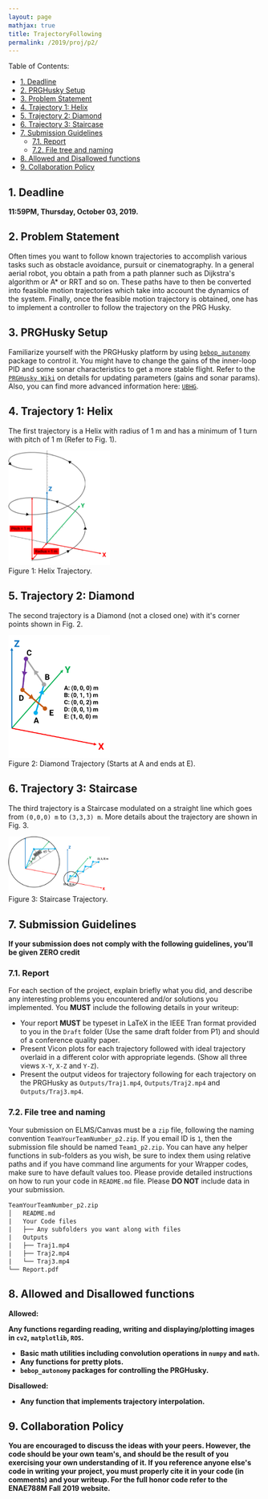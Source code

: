 ```yaml
---
layout: page
mathjax: true
title: TrajectoryFollowing
permalink: /2019/proj/p2/
---
```


Table of Contents:
- [1. Deadline](#due)
- [2. PRGHusky Setup](#init)
- [3. Problem Statement](#prob)
- [4. Trajectory 1: Helix](#helix)
- [5. Trajectory 2: Diamond](#diamond)
- [6. Trajectory 3: Staircase](#staircase)
- [7. Submission Guidelines](#sub)
  - [7.1. Report](#report)
  - [7.2. File tree and naming](#files)
- [8. Allowed and Disallowed functions](#allowed)
- [9. Collaboration Policy](#coll)

<a name='due'></a>
## 1. Deadline 
**11:59PM, Thursday, October 03, 2019.**

<a name='prob'></a>
## 2. Problem Statement
Often times you want to follow known trajectories to accomplish various tasks such as obstacle avoidance, pursuit or cinematography. In a general aerial robot, you obtain a path from a path planner such as Dijkstra's algorithm or A* or RRT and so on. These paths have to then be converted into feasible motion trajectories which take into account the dynamics of the system. Finally, once the feasible motion trajectory is obtained, one has to implement a controller to follow the trajectory on the PRG Husky.

<a name='init'></a>
## 3. PRGHusky Setup
Familiarize yourself with the PRGHusky platform by using [``bebop_autonomy``](https://bebop-autonomy.readthedocs.io/en/latest/) package to control it. You might have to change the gains of the inner-loop PID and some sonar characteristics to get a more stable flight. Refer to the [``PRGHusky Wiki``]() on details for updating parameters (gains and sonar params). Also, you can find more advanced information here: [``UBHG``](https://github.com/nicknack70/bebop/blob/master/UBHG/UBHG1_7_3.pdf).

<a name='helix'></a>
## 4. Trajectory 1: Helix
The first trajectory is a Helix with radius of 1 m and has a minimum of 1 turn with pitch of 1 m (Refer to Fig. 1).

<div class="fig fighighlight">
  <img src="/assets/2019/p2/Helix.png" width="40%">
  <div class="figcaption">
    Figure 1: Helix Trajectory.
  </div>
  <div style="clear:both;"></div>
</div>

<a name='diamond'></a>

## 5. Trajectory 2: Diamond
The second trajectory is a Diamond (not a closed one) with it's corner points shown in Fig. 2.

<div class="fig fighighlight">
  <img src="/assets/2019/p2/Diamond.png" width="40%">
  <div class="figcaption">
    Figure 2: Diamond Trajectory (Starts at A and ends at E).
  </div>
  <div style="clear:both;"></div>
</div>



<a name='staircase'></a>

## 6. Trajectory 3: Staircase
The third  trajectory is a Staircase modulated on a straight line which goes from `(0,0,0) m` to `(3,3,3) m`. More details about the trajectory are shown in Fig. 3.

<div class="fig fighighlight">
  <img src="/assets/2019/p2/Staircase.png" width="40%">
  <div class="figcaption">
    Figure 3: Staircase Trajectory.
  </div>
  <div style="clear:both;"></div>
</div>

<a name='sub'></a>
## 7. Submission Guidelines

<b> If your submission does not comply with the following guidelines, you'll be given ZERO credit </b>

<a name='report'></a>
### 7.1. Report

For each section of the project, explain briefly what you did, and describe any interesting problems you encountered and/or solutions you implemented.  You **MUST** include the following details in your writeup:

- Your report **MUST** be typeset in LaTeX in the IEEE Tran format provided to you in the ``Draft`` folder (Use the same draft folder from P1) and should of a conference quality paper.
- Present Vicon plots for each trajectory followed with ideal trajectory overlaid in a different color with appropriate legends. (Show all three views ``X-Y``, ``X-Z`` and ``Y-Z``).
- Present the output videos for trajectory following for each trajectory on the PRGHusky as ``Outputs/Traj1.mp4``, ``Outputs/Traj2.mp4`` and ``Outputs/Traj3.mp4``.


<a name='files'></a>
### 7.2. File tree and naming

Your submission on ELMS/Canvas must be a ``zip`` file, following the naming convention ``TeamYourTeamNumber_p2.zip``. If you email ID is ``1``, then the submission file should be named ``Team1_p2.zip``. You can have any helper functions in sub-folders as you wish, be sure to index them using relative paths and if you have command line arguments for your Wrapper codes, make sure to have default values too. Please provide detailed instructions on how to run your code in ``README.md`` file. Please **DO NOT** include data in your submission.

```
TeamYourTeamNumber_p2.zip
│   README.md
|   Your Code files 
|   ├── Any subfolders you want along with files 
|   Outputs
|   ├── Traj1.mp4
|   ├── Traj2.mp4
|   └── Traj3.mp4
└── Report.pdf
```

<a name='allowed'></a>
## 8. Allowed and Disallowed functions

<b> Allowed:

Any functions regarding reading, writing and displaying/plotting images in `cv2`, `matplotlib`, `ROS`.
- Basic math utilities including convolution operations in `numpy` and `math`.
- Any functions for pretty plots.
- ``bebop_autonomy`` packages for controlling the PRGHusky.


<b> Disallowed:
- Any function that implements trajectory interpolation.


<a name='coll'></a>
## 9. Collaboration Policy
You are encouraged to discuss the ideas with your peers. However, the code should be your own team's, and should be the result of you exercising your own understanding of it. If you reference anyone else's code in writing your project, you must properly cite it in your code (in comments) and your writeup. For the full honor code refer to the ENAE788M Fall 2019 website.


